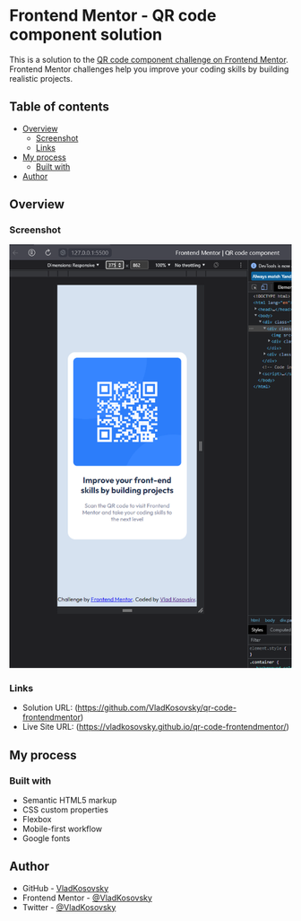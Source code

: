 # Frontend Mentor - QR code component solution

This is a solution to the [QR code component challenge on Frontend Mentor](https://www.frontendmentor.io/challenges/qr-code-component-iux_sIO_H). Frontend Mentor challenges help you improve your coding skills by building realistic projects.

## Table of contents

- [Overview](#overview)
  - [Screenshot](#screenshot)
  - [Links](#links)
- [My process](#my-process)
  - [Built with](#built-with)
- [Author](#author)

## Overview

### Screenshot

![](./Screenshot.png)

### Links

- Solution URL: (https://github.com/VladKosovsky/qr-code-frontendmentor)
- Live Site URL: (https://vladkosovsky.github.io/qr-code-frontendmentor/)

## My process

### Built with

- Semantic HTML5 markup
- CSS custom properties
- Flexbox
- Mobile-first workflow
- Google fonts

## Author

- GitHub - [VladKosovsky](https://github.com/VladKosovsky)
- Frontend Mentor - [@VladKosovsky](https://www.frontendmentor.io/profile/VladKosovsky)
- Twitter - [@VladKosovsky](https://twitter.com/VladKosovsky)
